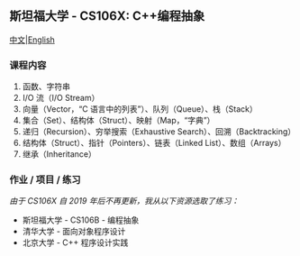## 斯坦福大学 - CS106X: C++编程抽象
[中文](README.md)|[English](README_en.md)
### 课程内容
1. 函数、字符串
2. I/O 流（I/O Stream）
3. 向量（Vector，“C 语言中的列表”）、队列（Queue）、栈（Stack）
4. 集合（Set）、结构体（Struct）、映射（Map，“字典”）
5. 递归（Recursion）、穷举搜索（Exhaustive Search）、回溯（Backtracking）
6. 结构体（Struct）、指针（Pointers）、链表（Linked List）、数组（Arrays）
7. 继承（Inheritance）

### 作业 / 项目 / 练习
*由于 CS106X 自 2019 年后不再更新，我从以下资源选取了练习：*
- 斯坦福大学 - CS106B - 编程抽象
- 清华大学 - 面向对象程序设计
- 北京大学 - C++ 程序设计实践
